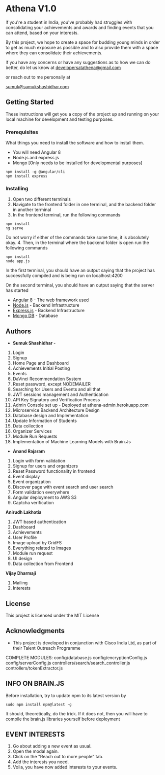 
# Athena V1.0

If you're a student in India, you've probably had struggles with consolidating your achievements and awards and finding events that you can attend, based on your interests. 

By this project, we hope to create a space for budding young minds in order to get as much exposure as possible and to also provide them with a space where they can consolidate their achievements. 

If you have any concerns or have any suggestions as to how we can do better, do let us know at 
developersatathena@gmail.com 

or reach out to me personally at 

sumuk@sumukshashidhar.com
## Getting Started

These instructions will get you a copy of the project up and running on your local machine for development and testing purposes. 

### Prerequisites

What things you need to install the software and how to install them. 

- You will need Angular 8
-  Node.js and express js
- Mongo [Only needs to be installed for developmental purposes]

```
npm install -g @angular/cli
npm install express

```

### Installing

1. Open two different terminals
2. Navigate to the frontend folder in one terminal, and the backend folder in another terminal 
3. In the frontend terminal, run the following commands

```
npm install
ng serve

```

Do not worry if either of the commands take some time, it is absolutely okay. 
	4. Then, in the terminal where the backend folder is open run the following commands

```
npm install
node app.js

```

In the first terminal, you should have an output saying that the project has successfully compiled and is being run on localhost:4200

On the second terminal, you should have an output saying that the server has started

-   [Angular 8]([https://angular.io/](https://angular.io/))  - The web framework used
- [Node.js]([[https://nodejs.org/en/](https://nodejs.org/en/)) - Backend Infrastructure
-   [Express.js]([https://expressjs.com/](https://expressjs.com/)) - Backend Infrastructure
-   [Mongo DB]([https://www.mongodb.com/cloud/atlas](https://www.mongodb.com/cloud/atlas))  - Database

## Authors



- **Sumuk Shashidhar**  - 
1. Login
2. Signup
3. Home Page and Dashboard
4. Achievements Initial Posting
5. Events 
6. DaVinci Recommendation System
7. Reset password, except NODEMAILER
8. Searching for Users and Events and all that
9. JWT sessions management and Authentication
10. API Key Signatory and Verification Process
11. Admin Console set up - Deployed at athena-admin.herokuapp.com
12. Microservice Backend Architecture Design
13. Database design and Implementation
14. Update Information of Students
15. Data collection
16. Organizer Services
17. Module Run Requests
18. Implementation of Machine Learning Models with Brain.Js


-  **Anand Rajaram**
1. Login with form validation
2. Signup for users and organizers
3. Reset Password functionality in frontend
4. Event display
5. Event organization
6. Discover page with event search and user search
7. Form validation everywhere
8. Angular deployment to AWS S3 
9. Captcha verification

**Anirudh Lakhotia**
1. JWT based authentication
2. Dashboard
3. Achievements
4. User Profile 
5. Image upload by GridFS 
6. Everything related to Images
7. Module run request
8. UI design
9. Data collection from Frontend

**Vijay Dharmaji**
1. Mailing
2. Interests

## License

This project is licensed under the MIT License

## Acknowledgments

- This project is developed in conjunction with Cisco India Ltd, as part of their Talent Outreach Programme


COMPLETE MODULES:
config/database.js
config/encryptionConfig.js
config/serverConfig.js
controllers/search/search_controller.js
controllers/tokenExtractor.js

## INFO ON BRAIN.JS
Before installation, try to update npm to its latest version by 
```
sudo npm install npm@latest -g
```

It should, theoretically, do the trick. If it does not, then you will have to compile the brain.js libraries yourself before deployment

## EVENT INTERESTS
1. Go about adding a new event as usual.
2. Open the modal again.
3. Click on the "Reach out to more people" tab.
4. Add the interests you need.
5. Voila, you have now added interests to your events.
